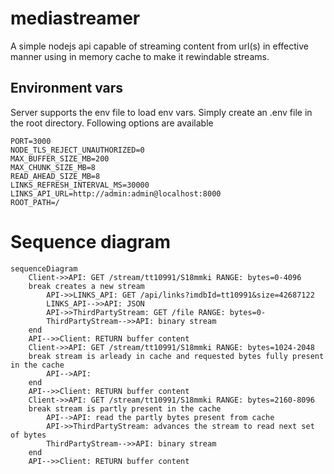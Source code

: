 # mediastreamer

A simple nodejs api capable of streaming content from url(s) in effective manner using in memory cache to make it rewindable streams.

## Environment vars
Server supports the env file to load env vars. Simply create an .env file in the root directory. Following options are available
```
PORT=3000
NODE_TLS_REJECT_UNAUTHORIZED=0
MAX_BUFFER_SIZE_MB=200
MAX_CHUNK_SIZE_MB=8
READ_AHEAD_SIZE_MB=8
LINKS_REFRESH_INTERVAL_MS=30000
LINKS_API_URL=http://admin:admin@localhost:8000
ROOT_PATH=/
```

# Sequence diagram

```mermaid
sequenceDiagram
    Client->>API: GET /stream/tt10991/S18mmki RANGE: bytes=0-4096
    break creates a new stream
        API->>LINKS_API: GET /api/links?imdbId=tt10991&size=42687122
        LINKS_API-->>API: JSON
        API->>ThirdPartyStream: GET /file RANGE: bytes=0-
        ThirdPartyStream-->>API: binary stream
    end
    API-->>Client: RETURN buffer content
    Client->>API: GET /stream/tt10991/S18mmki RANGE: bytes=1024-2048
    break stream is arleady in cache and requested bytes fully present in the cache
        API-->API: 
    end
    API-->>Client: RETURN buffer content
    Client->>API: GET /stream/tt10991/S18mmki RANGE: bytes=2160-8096
    break stream is partly present in the cache
        API-->API: read the partly bytes present from cache
        API->>ThirdPartyStream: advances the stream to read next set of bytes
        ThirdPartyStream-->>API: binary stream
    end
    API-->>Client: RETURN buffer content
```